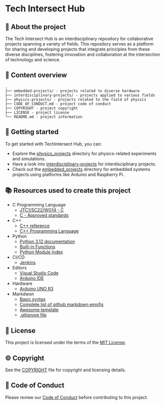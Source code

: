# Tech Intersect Hub

## :newspaper: About the project

The Tech Intersect Hub is an interdisciplinary repository for collaborative projects spanning a variety of fields. This repository serves as a platform for sharing and developing projects that integrate principles from these diverse disciplines, fostering innovation and collaboration at the intersection of technology and science.

## :notebook: Content overview

    .
    ├── embedded-projects/ - projects related to diverse hardware
    ├── interdisciplinary-projects/ - projects applied to various fields
    ├── physics-projects/ - projects related to the field of physics
    ├── CODE_OF_CONDUCT.md - project code of conduct
    ├── COPYRIGHT - project copyright
    ├── LICENSE - project license
    └── README.md - project information

## :runner: Getting started

To get started with TechIntersect Hub, you can:

* Explore the [physics_projects](./physics-projects/) directory for physics-related experiments and simulations.
* Have a look into [interdisciplinary-projects](./interdisciplinary-projects) for interdisciplinary projects.
* Check out the [embedded_projects](./embedded-projects/) directory for embedded systems projects using platforms like Arduino and Raspberry Pi.

## :books: Resources used to create this project

* C Programming Language
  * [JTC1/SC22/WG14 - C](https://www.open-std.org/jtc1/sc22/wg14/)
  * [C - Approved standards](https://www.open-std.org/JTC1/SC22/WG14/www/standards)
* C++
  * [C++ reference](https://en.cppreference.com/w/)
  * [C++ Programming Language](https://devdocs.io/cpp/)
* Python
  * [Python 3.12 documentation](https://docs.python.org/3/)
  * [Built-in Functions](https://docs.python.org/3/library/functions.html)
  * [Python Module Index](https://docs.python.org/3/py-modindex.html)
* CI/CD
  * [Jenkins](https://www.jenkins.io/doc/book/)
* Editors
  * [Visual Studio Code](https://code.visualstudio.com/)
  * [Arduino IDE](https://docs.arduino.cc/software/ide/)
* Hardware
  * [Arduino UNO R3](https://docs.arduino.cc/hardware/uno-rev3/)
* Markdwon
  * [Basic syntax](https://www.markdownguide.org/basic-syntax/)
  * [Complete list of github markdown emofis](https://dev.to/nikolab/complete-list-of-github-markdown-emoji-markup-5aia)
  * [Awesome template](http://github.com/Human-Activity-Recognition/blob/main/README.md)
  * [.gitignore file](https://git-scm.com/docs/gitignore) 

## :bookmark: License

This project is licensed under the terms of the [MIT License](LICENSE).

## :copyright: Copyright

See the [COPYRIGHT](COPYRIGHT) file for copyright and licensing details.

## :straight_ruler: Code of Conduct

Please review our [Code of Conduct](CODE_OF_CONDUCT.md) before contributing to this project.
